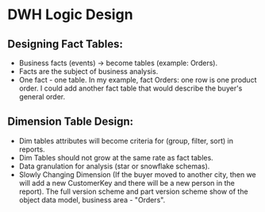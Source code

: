 # DWH Logic Design

## Designing Fact Tables:
- Business facts (events) -> become tables (example: Orders).
- Facts are the subject of business analysis.
- One fact - one table.
In my example, fact Orders: one row is one product order. I could add another fact table that would describe the buyer's general order.

## Dimension Table Design: ##
- Dim tables attributes will become criteria for (group, filter, sort) in reports.
- Dim Tables should not grow at the same rate as fact tables.
- Data granulation for analysis (star or snowflake schemas).
- Slowly Changing Dimension (If the buyer moved to another city, then we will add a new CustomerKey and there will be a new person in the report).
The full version scheme and part version scheme show of the object data model, business area - "Orders".


